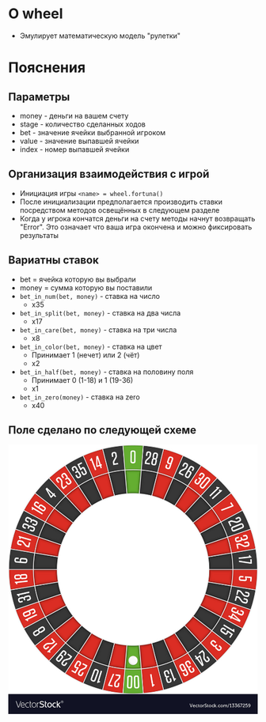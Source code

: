 # О wheel 
- Эмулирует математическую модель "рулетки"

# Пояснения

## Параметры
- money - деньги на вашем счету 
- stage - количество сделанных ходов
- bet   - значение ячейки выбранной игроком
- value - значение выпавшей ячейки
- index - номер выпавшей ячейки

## Организация взаимодействия с игрой
- Инициация игры `<name> = wheel.fortuna()` 
- После инициализации предполагается производить ставки посредством методов освещённых в следующем разделе
- Когда у игрока кончатся деньги на счету методы начнут возвращать "Error". Это означает что ваша игра окончена и можно фиксировать результаты

## Вариатны ставок
- bet = ячейка которую вы выбрали
- money = сумма которую вы поставили
- `bet_in_num(bet, money)`      - ставка на число
    - x35
- `bet_in_split(bet, money)`    - ставка на два числа
    - x17
- `bet_in_care(bet, money)`     - ставка на три числа
    - x8
- `bet_in_color(bet, money)`    - ставка на цвет
    - Принимает 1 (нечет) или 2 (чёт)
    - x2
- `bet_in_half(bet, money)`     - ставка на половину поля
    - Принимает 0 (1-18) и 1 (19-36)
    - x1
- `bet_in_zero(money)`          - ставка на zero
    - x40

## Поле сделано по следующей схеме
![Рулетка](./rulet.jpg)
